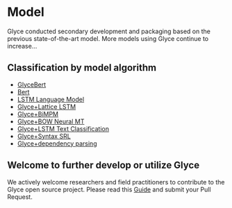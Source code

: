 # Model 

Glyce conducted secondary development and packaging based on the previous state-of-the-art model.
More models using Glyce continue to increase...

## Classification by model algorithm

* [GlyceBert](./)
* [Bert](./)
* [LSTM Language Model](./)
* [Glyce+Lattice LSTM](./)
* [Glyce+BiMPM](./)
* [Glyce+BOW Neural MT](./)
* [Glyce+LSTM Text Classification](./)
* [Glyce+Syntax SRL](./)
* [Glyce+dependency parsing](./)


## Welcome to further develop or utilize Glyce

We actively welcome researchers and field practitioners to contribute to the Glyce open source project. Please read this [Guide](https://help.github.com/en/articles/creating-a-pull-request) and submit your Pull Request.